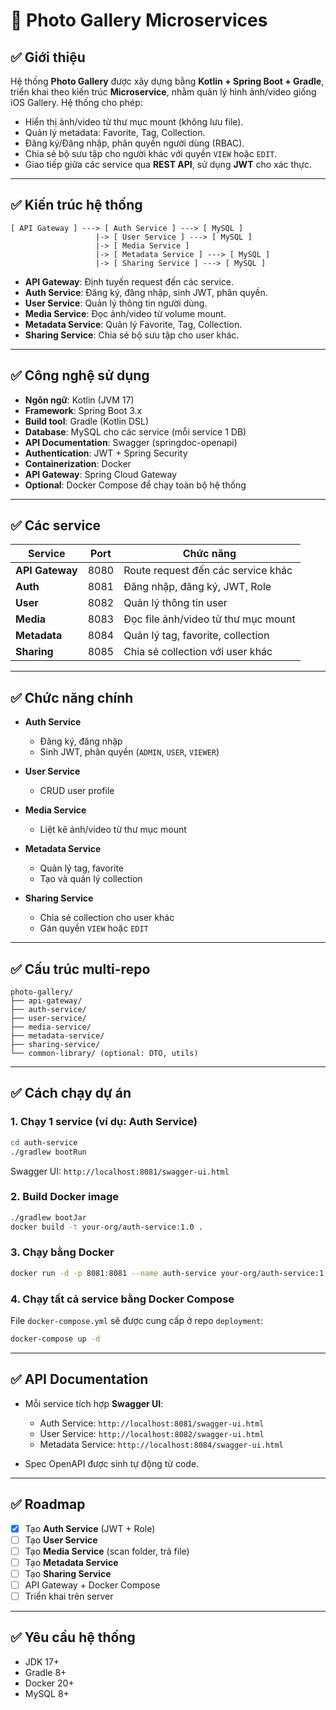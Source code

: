 # 📸 Photo Gallery Microservices

## ✅ Giới thiệu

Hệ thống **Photo Gallery** được xây dựng bằng **Kotlin + Spring Boot + Gradle**, triển khai theo kiến trúc **Microservice**, nhằm quản lý hình ảnh/video giống iOS Gallery.
Hệ thống cho phép:

* Hiển thị ảnh/video từ thư mục mount (không lưu file).
* Quản lý metadata: Favorite, Tag, Collection.
* Đăng ký/Đăng nhập, phân quyền người dùng (RBAC).
* Chia sẻ bộ sưu tập cho người khác với quyền `VIEW` hoặc `EDIT`.
* Giao tiếp giữa các service qua **REST API**, sử dụng **JWT** cho xác thực.

---

## ✅ Kiến trúc hệ thống

```
[ API Gateway ] ---> [ Auth Service ] ---> [ MySQL ]
                   |-> [ User Service ] ---> [ MySQL ]
                   |-> [ Media Service ]
                   |-> [ Metadata Service ] ---> [ MySQL ]
                   |-> [ Sharing Service ] ---> [ MySQL ]
```

* **API Gateway**: Định tuyến request đến các service.
* **Auth Service**: Đăng ký, đăng nhập, sinh JWT, phân quyền.
* **User Service**: Quản lý thông tin người dùng.
* **Media Service**: Đọc ảnh/video từ volume mount.
* **Metadata Service**: Quản lý Favorite, Tag, Collection.
* **Sharing Service**: Chia sẻ bộ sưu tập cho user khác.

---

## ✅ Công nghệ sử dụng

* **Ngôn ngữ**: Kotlin (JVM 17)
* **Framework**: Spring Boot 3.x
* **Build tool**: Gradle (Kotlin DSL)
* **Database**: MySQL cho các service (mỗi service 1 DB)
* **API Documentation**: Swagger (springdoc-openapi)
* **Authentication**: JWT + Spring Security
* **Containerization**: Docker
* **API Gateway**: Spring Cloud Gateway
* **Optional**: Docker Compose để chạy toàn bộ hệ thống

---

## ✅ Các service

| Service         | Port | Chức năng                           |
| --------------- | ---- | ----------------------------------- |
| **API Gateway** | 8080 | Route request đến các service khác  |
| **Auth**        | 8081 | Đăng nhập, đăng ký, JWT, Role       |
| **User**        | 8082 | Quản lý thông tin user              |
| **Media**       | 8083 | Đọc file ảnh/video từ thư mục mount |
| **Metadata**    | 8084 | Quản lý tag, favorite, collection   |
| **Sharing**     | 8085 | Chia sẻ collection với user khác    |

---

## ✅ Chức năng chính

* **Auth Service**

  * Đăng ký, đăng nhập
  * Sinh JWT, phân quyền (`ADMIN`, `USER`, `VIEWER`)
* **User Service**

  * CRUD user profile
* **Media Service**

  * Liệt kê ảnh/video từ thư mục mount
* **Metadata Service**

  * Quản lý tag, favorite
  * Tạo và quản lý collection
* **Sharing Service**

  * Chia sẻ collection cho user khác
  * Gán quyền `VIEW` hoặc `EDIT`

---

## ✅ Cấu trúc multi-repo

```
photo-gallery/
├── api-gateway/
├── auth-service/
├── user-service/
├── media-service/
├── metadata-service/
├── sharing-service/
└── common-library/ (optional: DTO, utils)
```

---

## ✅ Cách chạy dự án

### **1. Chạy 1 service (ví dụ: Auth Service)**

```bash
cd auth-service
./gradlew bootRun
```

Swagger UI: `http://localhost:8081/swagger-ui.html`

### **2. Build Docker image**

```bash
./gradlew bootJar
docker build -t your-org/auth-service:1.0 .
```

### **3. Chạy bằng Docker**

```bash
docker run -d -p 8081:8081 --name auth-service your-org/auth-service:1.0
```

### **4. Chạy tất cả service bằng Docker Compose**

File `docker-compose.yml` sẽ được cung cấp ở repo `deployment`:

```bash
docker-compose up -d
```

---

## ✅ API Documentation

* Mỗi service tích hợp **Swagger UI**:

  * Auth Service: `http://localhost:8081/swagger-ui.html`
  * User Service: `http://localhost:8082/swagger-ui.html`
  * Metadata Service: `http://localhost:8084/swagger-ui.html`
* Spec OpenAPI được sinh tự động từ code.

---

## ✅ Roadmap

* [x] Tạo **Auth Service** (JWT + Role)
* [ ] Tạo **User Service**
* [ ] Tạo **Media Service** (scan folder, trả file)
* [ ] Tạo **Metadata Service**
* [ ] Tạo **Sharing Service**
* [ ] API Gateway + Docker Compose
* [ ] Triển khai trên server

---

## ✅ Yêu cầu hệ thống

* JDK 17+
* Gradle 8+
* Docker 20+
* MySQL 8+

